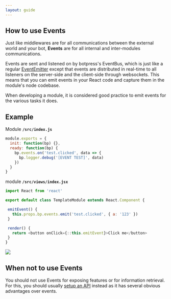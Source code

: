 ```yaml
---
layout: guide
---
```

## How to use Events

Just like middlewares are for all communications between the external world and your bot, **Events** are for all internal and inter-modules communications.

Events are sent and listened on by botpress's EventBus, which is just like a regular [EventEmitter](https://nodejs.org/api/events.html) except that events are distributed in real-time to all listeners on the server-side and the client-side through websockets. This means that you can emit events in your React code and capture them in the module's node codebase.

When developing a module, it is considered good practice to emit events for the various tasks it does.

## Example

Module **`/src/index.js`**

```js
module.exports = {
  init: function(bp) {},
  ready: function(bp) {
    bp.events.on('test.clicked', data => {
      bp.logger.debug('[EVENT TEST]', data)
    })
  }
}
```

module **`/src/views/index.jsx`**

```js
import React from 'react'

export default class TemplateModule extends React.Component {

 emitEvent() {
   this.props.bp.events.emit('test.clicked', { a: '123' })
 }

 render() {
   return <button onClick={::this.emitEvent}>Click me</button>
 }
}
```

![](https://raw.githubusercontent.com/botpress/botpress/master/assets/video-events-demo.gif)


## When not to use Events

You should not use Events for exposing features or for information retrieval. For this, you should usually [setup an API](/docs/modules/api) instead as it has several obvious advantages over events.